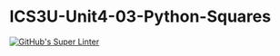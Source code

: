 # ICS3U-Unit4-03-Python-Squares

[![GitHub's Super Linter](https://github.com/sydneykuhn/ICS3U-Unit4-03-Python-Squares/workflows/GitHub's%20Super%20Linter/badge.svg)](https://github.com/sydneykuhn/ICS3U-Unit4-03-Python-Squares/actions)

